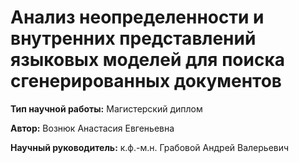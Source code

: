 # Анализ неопределенности и внутренних представлений языковых моделей для поиска сгенерированных документов

**Тип научной работы:** Магистерский диплом

**Автор:** Вознюк Анастасия Евгеньевна

**Научный руководитель:** к.ф.-м.н. Грабовой Андрей Валерьевич

